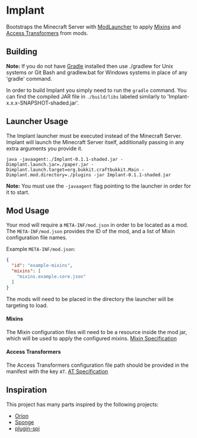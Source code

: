 Implant
=======

Bootstraps the Minecraft Server with [ModLauncher] to apply [Mixins] and [Access Transformers] from mods.

## Building
__Note:__ If you do not have [Gradle] installed then use ./gradlew for Unix systems or Git Bash and gradlew.bat for Windows systems in place of any 'gradle' command.

In order to build Implant you simply need to run the `gradle` command. You can find the compiled JAR file in `./build/libs` labeled similarly to 'Implant-x.x.x-SNAPSHOT-shaded.jar'.

## Launcher Usage

The Implant launcher must be executed instead of the Minecraft Server. Implant will launch the Minecraft Server itself, additionally passing in any extra arguments you provide it.

`java -javaagent:./Implant-0.1.1-shaded.jar -Dimplant.launch.jar=./paper.jar -Dimplant.launch.target=org.bukkit.craftbukkit.Main -Dimplant.mod.directory=./plugins -jar Implant-0.1.1-shaded.jar`

**Note:** You must use the `-javaagent` flag pointing to the launcher in order for it to start.

## Mod Usage

Your mod will require a `META-INF/mod.json` in order to be located as a mod. The `META-INF/mod.json` provides the ID of the mod, and a list of Mixin configuration file names.

Example `META-INF/mod.json`:
```json
{
  "id": "example-mixins",
  "mixins": [
    "mixins.example.core.json"
  ]
}
```

The mods will need to be placed in the directory the launcher will be targeting to load.

#### Mixins

The Mixin configuration files will need to be a resource inside the mod jar, which will be used to apply the configured mixins. [Mixin Specification]

#### Access Transformers

The Access Transformers configuration file path should be provided in the manifest with the key `AT`. [AT Specification]

## Inspiration

This project has many parts inspired by the following projects:

- [Orion]
- [Sponge]
- [plugin-spi]

[ModLauncher]: https://github.com/cpw/modlauncher
[Mixins]: https://github.com/SpongePowered/Mixin
[Access Transformers]: https://github.com/MinecraftForge/AccessTransformers
[Mixin Specification]: https://github.com/SpongePowered/Mixin/wiki/Introduction-to-Mixins---The-Mixin-Environment#mixin-configuration-files
[AT Specification]: https://github.com/MinecraftForge/AccessTransformers/blob/master/FMLAT.md

[Gradle]: https://www.gradle.org/
[Orion]: https://github.com/OrionMinecraft/Orion
[Sponge]: https://github.com/SpongePowered/Sponge
[plugin-spi]: https://github.com/SpongePowered/plugin-spi
